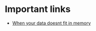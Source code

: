 # Important links
- [When your data doesnt fit in memory](https://pythonspeed.com/articles/data-doesnt-fit-in-memory/)
